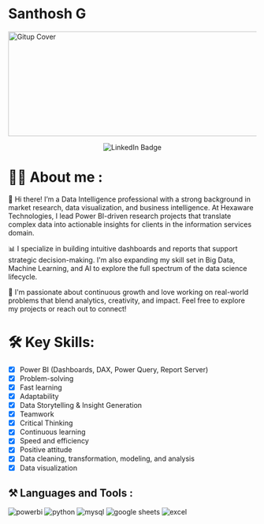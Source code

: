 # Santhosh G
<img width="1000" height="212" alt="Gitup Cover" src="https://github.com/user-attachments/assets/b516ab60-feeb-47d2-a94c-f7de0e4be319" />

<p align="center">
  <!-- LinkedIn Badge -->
  <a href="https://www.linkedin.com/in/santhosh-g-b580ba89/" style="text-decoration: none;">
    <img src="https://img.shields.io/badge/LinkedIn-0077B5?style=for-the-badge&logo=linkedin&logoColor=white" alt="LinkedIn Badge" style="margin-bottom: -4px;"/>
  </a>

# 👩‍💻 About me :

👋 Hi there! I’m a Data Intelligence professional with a strong background in market research, data visualization, and business intelligence. At Hexaware Technologies, I lead Power BI-driven research projects that translate complex data into actionable insights for clients in the information services domain.

📊 I specialize in building intuitive dashboards and reports that support strategic decision-making. I'm also expanding my skill set in Big Data, Machine Learning, and AI to explore the full spectrum of the data science lifecycle.

🚀 I'm passionate about continuous growth and love working on real-world problems that blend analytics, creativity, and impact. Feel free to explore my projects or reach out to connect!

# 🛠️ Key Skills:
- [x] Power BI (Dashboards, DAX, Power Query, Report Server)
- [x] Problem-solving 
- [x] Fast learning
- [x] Adaptability
- [x] Data Storytelling & Insight Generation
- [x] Teamwork
- [x] Critical Thinking
- [x] Continuous learning
- [x] Speed and efficiency
- [x] Positive attitude
- [x] Data cleaning, transformation, modeling, and analysis
- [x] Data visualization

## ⚒️ Languages and Tools :

<div id="header" align="left">
  <img decoding="async" src="https://img.shields.io/badge/Power_BI-ECA000?style=for-the-badge&logo=Power-BI&logoColor=white" alt="powerbi"/>
  <img decoding="async" src="https://img.shields.io/badge/Python-3B77A7?style=for-the-badge&logo=python&logoColor=white" alt="python"/>
  <img decoding="async" src="https://img.shields.io/badge/MySQL-42759C?style=for-the-badge&logo=mysql&logoColor=white" alt="mysql"/>
  <img decoding="async" src="https://img.shields.io/badge/Google_Sheets-00AC47?style=for-the-badge&logo=google-sheets&logoColor=white" alt="google sheets"/>
  <img decoding="async" src="https://img.shields.io/badge/Microsoft_Excel-217346?style=for-the-badge&logo=microsoft-excel&logoColor=white" alt="excel"/>
  
